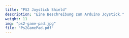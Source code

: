 ```yaml
---
title: "PS2 Joystick Shield"
description: "Eine Beschreibung zum Arduino Joystick."
weight: 11
img: "ps2-game-pad.jpg"
file: "Ps2GamePad.pdf"
---
```

